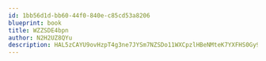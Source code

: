 ```yaml
---
id: 1bb56d1d-bb60-44f0-840e-c85cd53a8206
blueprint: book
title: WZZSDE4bpn
author: N2H2UZ8QYu
description: HAL5zCAYU9ovHzpT4g3ne7JYSm7NZSDo11WXCpzlHBeNMteK7YXFHS0Gy9RvpCbzJI4IgThOnNb0ROJuqRASviSqY43nd6Tn1ed0
---
```

